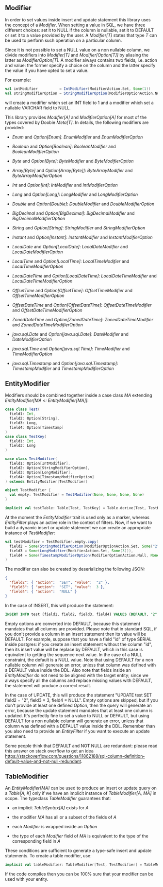 ## Modifier

In order to set values inside insert and update statement this library uses the concept of a *Modifier*. When setting
a value in SQL, we have three different choices: set it to NULL if the column is nullable, set it to DEFAULT
or set it to a value provided by the user. A *Modifier[T]* states that type *T* can be used to perform such
operation on a particular column.

Since it is not possible to set a NULL value on a non nullable column, we divide modifiers into *Modifier[T]* and
*Modifier[Option[T]]* by aliasing the latter as *ModifierOption[T]*. A modifier always contains two fields, i.e. action
and value: the former specify a choice on the column and the latter specify the value if you have opted to set a value.

For example:

```scala
val intModifier          = IntModifier(ModifierAction.Set, Some(1))              // insert or set 1
val stringModifierOption = StringModifierOption(ModifierOptionAction.Null, None) // insert or set NULL
```

will create a modifier which set an INT field to 1 and a modifier which set a nullable VARCHAR field to NULL.

This library provides *Modifier[A]* and *ModifierOption[A]* for most of the types covered by Doobie *Meta[T]*. 
In details, the following modifiers are provided:

- *Enum* and *Option[Enum]*: *EnumModifier* and *EnumModifierOption*

- *Boolean* and *Option[Boolean]*: *BooleanModifier* and *BooleanModifierOption*

- *Byte* and *Option[Byte]*: *ByteModifier* and *ByteModifierOption*

- *Array[Byte]* and *Option[Array[Byte]]*: *ByteArrayModifier* and *ByteArrayModifierOption*

- *Int* and *Option[Int]*: *IntModifier* and *IntModifierOption*

- *Long* and *Option[Long]*: *LongModifier* and *LongModifierOption*

- *Double* and *Option[Double]*: *DoubleModifier* and *DoubleModifierOption*

- *BigDecimal* and *Option[BigDecimal]*: *BigDecimalModifier* and *BigDecimalModifierOption*

- *String* and *Option[String]*: *StringModifier* and *StringModifierOption*

- *Instant* and *Option[Instant]*: *InstantModifier* and *InstantModifierOption*

- *LocalDate* and *Option[LocalDate]*: *LocalDateModifier* and *LocalDateModifierOption*

- *LocalTime* and *Option[LocalTime]*: *LocalTimeModifier* and *LocalTimeModifierOption*

- *LocalDateTime* and *Option[LocalDateTime]*: *LocalDateTimeModifier* and *LocalDateTimeModifierOption*

- *OffsetTime* and *Option[OffsetTime]*: *OffsetTimeModifier* and *OffsetTimeModifierOption*

- *OffsetDateTime* and *Option[OffsetDateTime]*: *OffsetDateTimeModifier* and *OffsetDateTimeModifierOption*

- *ZonedDateTime* and *Option[ZonedDateTime]*: *ZonedDateTimeModifier* and *ZonedDateTimeModifierOption*

- *java.sql.Date* and *Option[java.sql.Date]*: *DateModifier* and *DateModifierOption*

- *java.sql.Time* and *Option[java.sql.Time]*: *TimeModifier* and *TimeModifierOption*

- *java.sql.Timestamp* and *Option[java.sql.Timestamp]*: *TimestampModifier* and *TimestampModifierOption*

## EntityModifier

Modifiers should be combined together inside a case class *MA* extending *EntityModifier[MA <: EntityModifier[MA]]*:

```scala
case class Test(
  field1: Int,
  field2: Option[String],
  field3: Long,
  field4: Option[Timestamp]
)
case class TestKey(
  field1: Int,
  field3: Long
)

case class TestModifier(
  field1: Option[IntModifier],
  field2: Option[StringModifierOption],
  field3: Option[LongModifier],
  field4: Option[TimestampModifierOption]
) extends EntityModifier[TestModifier]

object TestModifier {
  val empty: TestModifier = TestModifier(None, None, None, None)
}

implicit val testTable: Table[Test, TestKey] = Table.derive[Test, TestKey]()
```

At the moment the *EntityModifier* trait is used only as a marker, whereas *EntityFilter* plays an active
role in the context of filters. Now, if we want to build a dynamic insert or update statement we can create an appropriate
instance of *TestModifier*:

```scala
val testModifier = TestModifier.empty.copy( 
  field2 = Some(StringModifierOption(ModifierOptionAction.Set, Some("2"))),
  field3 = Some(LongModifier(ModifierAction.Set, Some(3))),
  field4 = Some(TimestampModifierOption(ModifierOptionAction.Null, None))
)
```

The modifier can also be created by deserializing the following JSON:

```json
{
  "field2": { "action":  "SET", "value":  "2" },
  "field3": { "action":  "SET", "value":  3 },
  "field4": { "action":  "NULL" }
}
```

In the case of INSERT, this will produce the statement:
 
 ```sql
INSERT INTO test (field1, field2, field3, field4) VALUES (DEFAULT, "2", 3, NULL)
```

Empty options are converted into DEFAULT, because this statement mandates that all columns are provided. 
Please note that in standard SQL, if you don't provide a column in an insert statement then its value will be DEFAULT. 
For example, suppose that you have a field "id" of type SERIAL inside postgres: if you create an insert statement 
without the column "id", then its insert value will be replace by DEFAULT, which in this case is equivalent to getting 
the sequence next value. In the case of a NULL constraint, the default is a NULL value. 
Note that using DEFAULT for a non nullable column will generate an error, unless that column was defined with a 
DEFAULT value inside the DDL.
Also note that fields inside an *EntityModifier* do not need to be aligned with the target entity; since we always 
specify all the columns and replace missing values with DEFAULT, the statement will produce a correct result.

In the case of UPDATE, this will produce the statement "UPDATE test SET field2 = "2", field3 = 3, field4 = NULL".
Empty options are skipped, but if you don't provide at least one defined *Option*, then the query will generate an
error, because the update statement mandates that at least one column is updated. It's perfectly fine to set a value
to NULL or DEFAULT, but using DEFAULT for a non nullable column will generate an error, unless that column was defined
with a DEFAULT value inside the DDL. Remember than you also need to provide an *EntityFilter* if you want to execute
an update statement.

Some people think that DEFAULT and NOT NULL are redundant: please read this answer on stack overflow to get an idea 
https://stackoverflow.com/questions/11862188/sql-column-definition-default-value-and-not-null-redundant.

## TableModifier

An *EntityModifier[MA]* can be used to produce an insert or update query on a *Table[A, K]* only if we have an implicit
instance of *TableModifier[A, MA]* in scope. The typeclass *TableModifier* guarantees that:

- an implicit *TableSyntax[A]* exists for *A*

- the modifier *MA* has all or a subset of the fields of *A*

- each *Modifier* is wrapped inside an *Option*

- the type of each *Modifier* field of *MA* is equivalent to the type of the corresponding field in *A*

These conditions are sufficient to generate a type-safe insert and update statements. To create a table modifier, use:

```scala
implicit val tableModifier: TableModifier[Test, TestModifier] = TableModifier.derive[Test, TestModifier]()
```

If the code compiles then you can be 100% sure that your modifier can be used with your entity.
